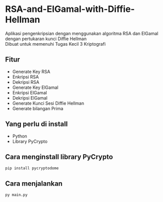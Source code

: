# RSA-and-ElGamal-with-Diffie-Hellman

Aplikasi pengenkripsian dengan menggunakan algoritma RSA dan ElGamal dengan pertukaran kunci Diffie Hellman\
Dibuat untuk memenuhi Tugas Kecil 3 Kriptografi

## Fitur
- Generate Key RSA
- Enkripsi RSA
- Dekripsi RSA
- Generate Key ElGamal
- Enkripsi ElGamal
- Dekripsi ElGamal
- Generate Kunci Sesi Diffie Hellman
- Generate bilangan Prima

## Yang perlu di install
- Python
- Library PyCrypto

## Cara menginstall library PyCrypto
```
pip install pycryptodome
```

## Cara menjalankan
```
py main.py
```
